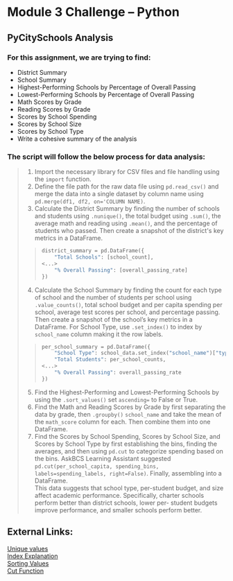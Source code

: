 # Module 3 Challenge – Python  
## PyCitySchools Analysis  
### For this assignment, we are trying to find:  
- District Summary  
- School Summary  
- Highest-Performing Schools by Percentage of Overall Passing  
- Lowest-Performing Schools by Percentage of Overall Passing  
- Math Scores by Grade  
- Reading Scores by Grade  
- Scores by School Spending  
- Scores by School Size  
- Scores by School Type  
- Write a cohesive summary of the analysis  

### The script will follow the below process for data analysis:  
> 1. Import the necessary library for CSV files and file handling using the `import` 
function.  
> 2. Define the file path for the raw data file using `pd.read_csv()` and merge the data 
into a single dataset by column name using `pd.merge(df1, df2, on='COLUMN NAME)`.  
> 3. Calculate the District Summary by finding the number of schools and students using
`.nunique()`, the total budget using `.sum()`, the average math and reading using 
`.mean()`, and the percentage of students who passed. Then create a snapshot of the 
district's key metrics in a DataFrame.  
> 
>> ```py
>> district_summary = pd.DataFrame({
>>     "Total Schools": [school_count],
>> <...>
>>     "% Overall Passing": [overall_passing_rate]
>> })  
>> ```  
>  
> 4. Calculate the School Summary by finding the count for each type of school and the 
number of students per school using `.value_counts()`, total school budget and per 
capita spending per school, average test scores per school, and percentage passing. 
Then create a snapshot of the school’s key metrics in a DataFrame. For School Type, use 
`.set_index()` to index by `school_name` column making it the row labels.  
>  
>> ``` py
>> per_school_summary = pd.DataFrame({
>>     "School Type": school_data.set_index("school_name")["type"],
>>     "Total Students": per_school_counts,
>> <...>
>>     "% Overall Passing": overall_passing_rate
>> })
>> ```
>  
> 5. Find the Highest-Performing and Lowest-Performing Schools by using the 
`.sort_values()` set `ascending=` to False or True.  
> 6. Find the Math and Reading Scores by Grade by first separating the data by grade, 
then `.groupby()` `school_name` and take the mean of the `math_score` column for 
each. Then combine them into one DataFrame.  
> 7. Find the Scores by School Spending, Scores by School Size, and Scores by School 
Type by first establishing the bins, finding the averages, and then using `pd.cut` to 
categorize spending based on the bins. AskBCS Learning Assistant suggested 
`pd.cut(per_school_capita, spending_bins, labels=spending_labels, right=False)`. Finally, 
assembling into a DataFrame.  
This data suggests that school type, per-student budget, and size affect academic 
performance. Specifically, charter schools perform better than district schools, lower per-
student budgets improve performance, and smaller schools perform better.  

## External Links:
[Unique values](https://sparkbyexamples.com/python/pandas-count-unique-values-in-column/)  
[Index Explanation](https://sparkbyexamples.com/python/pandas-index-explained-with-examples/)  
[Sorting Values](https://sparkbyexamples.com/pandas/pandas-dataframe-sort_values/)  
[Cut Function](https://pandas.pydata.org/docs/reference/api/pandas.cut.html)
